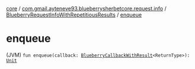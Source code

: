 [core](../../index.md) / [com.gmail.ayteneve93.blueberrysherbetcore.request.info](../index.md) / [BlueberryRequestInfoWithRepetitiousResults](index.md) / [enqueue](./enqueue.md)

# enqueue

(JVM) `fun enqueue(callback: `[`BlueberryCallbackWithResult`](../-blueberry-callback-with-result.md)`<ReturnType>): `[`Unit`](https://kotlinlang.org/api/latest/jvm/stdlib/kotlin/-unit/index.html)